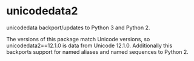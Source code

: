unicodedata2
============

unicodedata backport/updates to Python 3 and Python 2.

The versions of this package match Unicode versions, so unicodedata2==12.1.0 is data from Unicode 12.1.0.
Additionally this backports support for named aliases and named sequences to Python 2.
